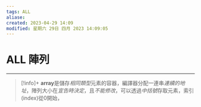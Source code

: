 ```yaml
---
tags: ALL
aliase: 
created: 2023-04-29 14:09
modified: 星期六 29日 四月 2023 14:09:05
---
```


# ALL 陣列
***
>[!info]+
>**array**是儲存*相同類型*元素的容器，編譯器分配一連串*連續的地址*，陣列大小在*宣告時決定*，且*不能修改*，可以透過*中括號*存取元素，索引(index)從0開始，